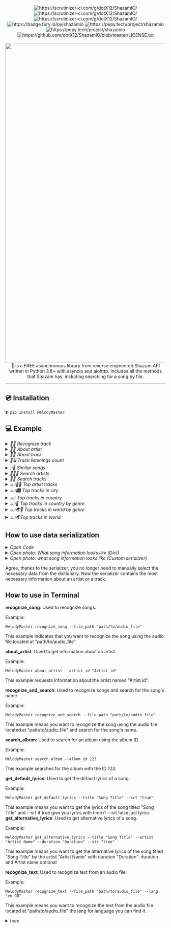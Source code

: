<p align="center">
<img src="https://scrutinizer-ci.com/g/dotX12/ShazamIO/badges/quality-score.png?b=master" alt="https://scrutinizer-ci.com/g/dotX12/ShazamIO/">
<img src="https://scrutinizer-ci.com/g/dotX12/ShazamIO/badges/code-intelligence.svg?b=master" alt="https://scrutinizer-ci.com/g/dotX12/ShazamIO/">
<img src="https://scrutinizer-ci.com/g/dotX12/ShazamIO/badges/build.png?b=master" alt="https://scrutinizer-ci.com/g/dotX12/ShazamIO/">
<img src="https://badge.fury.io/py/shazamio.svg" alt="https://badge.fury.io/py/shazamio">
<img src="https://pepy.tech/badge/shazamio" alt="https://pepy.tech/project/shazamio">
<img src="https://pepy.tech/badge/shazamio/month" alt="https://pepy.tech/project/shazamio">
<img src="https://img.shields.io/github/license/dotX12/shazamio.svg" alt="https://github.com/dotX12/ShazamIO/blob/master/LICENSE.txt">
<br><br>
  
  <img width="1000" src="https://user-images.githubusercontent.com/64792903/109359596-ca561a00-7896-11eb-9c93-9cf1f283b1a5.png">
  🎵 Is a FREE asynchronous library from reverse engineered Shazam API written in Python 3.8+ with asyncio and aiohttp. Includes all the methods that Shazam has, including searching for a song by file.
 
-----
</p>

## 💿 Installation

```
💲 pip install MelodyMaster
```

## 💻 Example


<details> 
<summary>
<i>🔎🎵 Recognize track</i>
</summary>

Recognize a track based on a file<br>

  ```python3
import asyncio
from MelodyMaster import Shazam


async def main():
    shazam = Shazam()
    # out = await shazam.recognize_song('dora.ogg') # slow and deprecated, don't use this!
    out = await shazam.recognize('dora.ogg')  # rust version, use this!
    print(out)

loop = asyncio.get_event_loop()
loop.run_until_complete(main())
  ```
</details>

<details> 
<summary>
<i>👨‍🎤 About artist</i>
</summary>

Retrieving information from an artist profile<br>
<a href="https://www.shazam.com/artist/43328183/nathan-evans">https://www.shazam.com/artist/43328183/nathan-evans</a>

  ```python3
import asyncio
from MelodyMaster import Shazam, Serialize


async def main():
    shazam = Shazam()
    artist_id = 43328183
    about_artist = await shazam.artist_about(artist_id)
    serialized = Serialize.artist(about_artist)

    print(about_artist)  # dict
    print(serialized)  # serialized from dataclass factory

loop = asyncio.get_event_loop()
loop.run_until_complete(main())
  ```
</details>


<details> 
<summary>
<i>🎵📄 About track</i>
</summary>

Get track information<br>
<a href="https://www.shazam.com/track/552406075/ale-jazz">https://www.shazam.com/track/552406075/ale-jazz</a>

  ```python3
import asyncio
from MelodyMaster import Shazam, Serialize


async def main():
    shazam = Shazam()
    track_id = 552406075
    about_track = await shazam.track_about(track_id=track_id)
    serialized = Serialize.track(data=about_track)

    print(about_track)  # dict
    print(serialized)  # serialized from dataclass factory

loop = asyncio.get_event_loop()
loop.run_until_complete(main())
  ```
</details>

<details> 
<summary>
<i>🎵⌛ Track listenings count</i>
</summary>

Returns the number of times a particular song has been played<br>
<a href="https://www.shazam.com/track/559284007/rampampam">https://www.shazam.com/track/559284007/rampampam</a>

  ```python3
import asyncio
from MelodyMaster import Shazam


async def main():
    # Example: https://www.shazam.com/track/559284007/rampampam

    shazam = Shazam()
    track_id = 559284007
    count = await shazam.listening_counter(track_id=track_id)
    print(count)

loop = asyncio.get_event_loop()
loop.run_until_complete(main())
  ```
</details>

<details> 
<summary>
<i>🎶💬 Similar songs</i>
</summary>

Similar songs based song id<br>
<a href="https://www.shazam.com/track/546891609/2-phu%CC%81t-ho%CC%9Bn-kaiz-remix">https://www.shazam.com/track/546891609/2-phu%CC%81t-ho%CC%9Bn-kaiz-remix</a>

  ```python3
import asyncio
from MelodyMaster import Shazam


async def main():
    shazam = Shazam()
    track_id = 546891609
    related = await shazam.related_tracks(track_id=track_id, limit=5, offset=2)
    # ONLY №3, №4 SONG
    print(related)

loop = asyncio.get_event_loop()
loop.run_until_complete(main())
  ```
</details>

<details> 
<summary>
<i>🔎👨‍🎤 Search artists</i>
</summary>

Search all artists by prefix<br>
  ```python3
import asyncio
from MelodyMaster import Shazam, Serialize


async def main():
    shazam = Shazam()
    artists = await shazam.search_artist(query='Lil', limit=5)
    for artist in artists['artists']['hits']:
        serialized = Serialize.artist(data=artist)
        print(serialized)

loop = asyncio.get_event_loop()
loop.run_until_complete(main())

  ```
</details>

<details> 
<summary>
<i>🔎🎶 Search tracks</i>
</summary>

Search all tracks by prefix<br>

  ```python3
import asyncio
from MelodyMaster import Shazam


async def main():
    shazam = Shazam()
    tracks = await shazam.search_track(query='Lil', limit=5)
    print(tracks)

loop = asyncio.get_event_loop()
loop.run_until_complete(main())

  ```
</details>

<details> 
<summary>
<i>🔝🎶👨‍🎤 Top artist tracks</i>
</summary>

Get the top songs according to Shazam<br>
<a href="https://www.shazam.com/artist/201896832/kizaru">https://www.shazam.com/artist/201896832/kizaru</a>

  ```python3
import asyncio
from MelodyMaster import Shazam, Serialize
from MelodyMaster.schemas.artists import ArtistQuery
from MelodyMaster.schemas.enums import ArtistView


async def main():
    shazam = Shazam()
    artist_id = 1081606072

    about_artist = await shazam.artist_about(
        artist_id,
        query=ArtistQuery(
            views=[
                ArtistView.TOP_SONGS,
            ],
        ),
    )
    serialized = Serialize.artist_v2(about_artist)
    for i in serialized.data[0].views.top_songs.data:
        print(i.attributes.name)


loop = asyncio.get_event_loop_policy().get_event_loop()
loop.run_until_complete(main())


  ```
</details>

<details> 
<summary>
<i>🔝🎶🏙️ Top tracks in city</i>
</summary>

Retrieving information from an artist profile<br>
<a href="https://www.shazam.com/charts/top-50/russia/moscow">https://www.shazam.com/charts/top-50/russia/moscow</a>

  ```python3
import asyncio
from MelodyMaster import Shazam, Serialize


async def main():
    shazam = Shazam()
    top_ten_moscow_tracks = await shazam.top_city_tracks(country_code='RU', city_name='Moscow', limit=10)
    print(top_ten_moscow_tracks)
    # ALL TRACKS DICT
    for track in top_ten_moscow_tracks['tracks']:
        serialized = Serialize.track(data=track)
        # SERIALIZE FROM DATACLASS FACTORY
        print(serialized)

loop = asyncio.get_event_loop()
loop.run_until_complete(main())

  ```
</details>

<details> 
<summary>
<i>🔝🎶 Top tracks in country</i>
</summary>

Get the best tracks by country code<br>
<a href="https://www.shazam.com/charts/discovery/netherlands">https://www.shazam.com/charts/discovery/netherlands</a>

  ```python3
import asyncio
from MelodyMaster import Shazam, Serialize


async def main():
    shazam = Shazam()
    top_five_track_from_amsterdam = await shazam.top_country_tracks('NL', 5)
    for track in top_five_track_from_amsterdam['tracks']:
        serialized = Serialize.track(data=track)
        print(serialized)

loop = asyncio.get_event_loop()
loop.run_until_complete(main())
  ```
</details>

<details> 
<summary>
<i>🔝🎶🎸 Top tracks in country by genre</i>
</summary>

The best tracks by a genre in the country<br>
<a href="https://www.shazam.com/charts/genre/spain/hip-hop-rap">https://www.shazam.com/charts/genre/spain/hip-hop-rap</a>

  ```python3
import asyncio
from MelodyMaster import Shazam, GenreMusic


async def main():
    shazam = Shazam()
    top_spain_rap = await shazam.top_country_genre_tracks(
        country_code='ES',
        genre=GenreMusic.HIP_HOP_RAP,
        limit=4
    )
    print(top_spain_rap)

loop = asyncio.get_event_loop()
loop.run_until_complete(main())
  ```
</details>

<details> 
<summary>
<i>🔝🎶🌏🎸 Top tracks in world by genre</i>
</summary>

Get world tracks by certain genre<br>
<a href="https://www.shazam.com/charts/genre/world/rock">https://www.shazam.com/charts/genre/world/rock</a>

  ```python3
import asyncio
from MelodyMaster import Shazam, Serialize, GenreMusic


async def main():
    shazam = Shazam()
    top_rock_in_the_world = await shazam.top_world_genre_tracks(genre=GenreMusic.ROCK, limit=10)

    for track in top_rock_in_the_world['tracks']:
        serialized_track = Serialize.track(data=track)
        print(serialized_track.spotify_url)


loop = asyncio.get_event_loop()
loop.run_until_complete(main())
  ```
</details>

<details> 
<summary>
<i>🔝🎶🌏Top tracks in world</i>
</summary>

Get the best tracks from all over the world<br>
<a href="https://www.shazam.com/charts/top-200/world">https://www.shazam.com/charts/top-200/world</a>

  ```python3
import asyncio
from MelodyMaster import Shazam, Serialize


async def main():
    shazam = Shazam()
    top_world_tracks = await shazam.top_world_tracks(limit=10)
    print(top_world_tracks)
    for track in top_world_tracks['tracks']:
        serialized = Serialize.track(track)
        print(serialized)

loop = asyncio.get_event_loop()
loop.run_until_complete(main())
  ```
</details>


## How to use data serialization

<details> 
<summary>
<i>Open Code</i>
</summary>

  ```python3
import asyncio
from MelodyMaster import Shazam, Serialize


async def main():
    shazam = Shazam()
    top_five_track_from_amsterdam = await shazam.top_country_tracks('NL', 5)
    for track in top_five_track_from_amsterdam['tracks']:
        serialized = Serialize.track(data=track)
        print(serialized.title)

loop = asyncio.get_event_loop()
loop.run_until_complete(main())
  ```
</details>

<details> 
<summary>
<i>Open photo: What song information looks like (Dict)</i>
</summary>
<img src="https://user-images.githubusercontent.com/64792903/109454521-75b4c980-7a65-11eb-917e-62da3abefb8a.png">

</details>

<details> 
<summary>
<i>Open photo: what song information looks like (Custom serializer)</i>
</summary>
<img src="https://user-images.githubusercontent.com/64792903/109454465-57e76480-7a65-11eb-956c-1bcac41d7de5.png">

</details>

Agree, thanks to the serializer, you no longer need to manually select the necessary data from the dictionary. Now the serializer contains the most necessary information about an artist or a track.


## How to use in Terminal

 **recognize_song**: Used to recognize songs.

   Example:
   ```
   MelodyMaster recognize_song --file_path "path/to/audio_file"
   ```
   This example indicates that you want to recognize the song using the audio file located at "path/to/audio_file".

**about_artist**: Used to get information about an artist.

   Example:
   ```
   MelodyMaster about_artist --artist_id "Artist id"
   ```
   This example requests information about the artist named "Artist id".

 **recognize_and_search**: Used to recognize songs and search for the song's name.

   Example:
   ```
   MelodyMaster recognize_and_search --file_path "path/to/audio_file"
   ```
   This example means you want to recognize the song using the audio file located at "path/to/audio_file" and search for the song's name.

**search_album**: Used to search for an album using the album ID.

   Example:
   ```
   MelodyMaster search_album --album_id 123
   ```
   This example searches for the album with the ID 123.

**get_default_lyrics**: Used to get the default lyrics of a song.

   Example:
   ```
   MelodyMaster get_default_lyrics --title "Song Title" --srt "true"
   ```
   This example means you want to get the lyrics of the song titled "Song Title" and --srt if true give you lyrics with time if --srt false just lyrics
**get_alternative_lyrics**: Used to get alternative lyrics of a song.

   Example:
   ```
   MelodyMaster get_alternative_lyrics --title "Song Title" --artist "Artist Name" --duration "Duration" --str "true"
   ```
   This example means you want to get the alternative lyrics of the song titled "Song Title" by the artist "Artist Name" with duration "Duration". duration and Artist name optional

 **recognize_text**: Used to recognize text from an audio file.

   Example:
   ```
   MelodyMaster recognize_text --file_path "path/to/audio_file" --lang "en-GB"
   ```
   This example means you want to recognize the text from the audio file located at "path/to/audio_file" the lang for language you can find it .
   <details> 
<summary>
<i>here</i>
</summary>

  ```python3
 Afrikaans (South Africa) : af-ZA  
 Albanian (Albania) : sq-AL  
 Albanian (Albania) : sq-AL  
 Amharic (Ethiopia) : am-ET  
 Amharic (Ethiopia) : am-ET  
 Arabic (Algeria) : ar-DZ  
 Arabic (Algeria) : ar-DZ  
 Arabic (Bahrain) : ar-BH  
 Arabic (Bahrain) : ar-BH  
 Arabic (Egypt) : ar-EG  
 Arabic (Egypt) : ar-EG  
 Arabic (Iraq) : ar-IQ  
 Arabic (Iraq) : ar-IQ  
 Arabic (Israel) : ar-IL  
 Arabic (Israel) : ar-IL  
 Arabic (Jordan) : ar-JO  
 Arabic (Jordan) : ar-JO  
 Arabic (Kuwait) : ar-KW  
 Arabic (Kuwait) : ar-KW  
 Arabic (Lebanon) : ar-LB  
 Arabic (Lebanon) : ar-LB  
 Arabic (Morocco) : ar-MA  
 Arabic (Morocco) : ar-MA  
 Arabic (Oman) : ar-OM  
 Arabic (Oman) : ar-OM  
 Arabic (Qatar) : ar-QA  
 Arabic (Qatar) : ar-QA  
 Arabic (Saudi Arabia) : ar-SA  
 Arabic (Saudi Arabia) : ar-SA  
 Arabic (Palestine) : ar-PS  
 Arabic (Palestine) : ar-PS  
 Arabic (Tunisia) : ar-TN  
 Arabic (Tunisia) : ar-TN  
 Arabic (UAE) : ar-AE
 Arabic (Yemen) : ar-YE  
 Arabic (Yemen) : ar-YE  
 Armenian (Armenia) : hy-AM  
 Armenian (Armenia) : hy-AM  
 Azerbaijani (Azerbaijan) : az-AZ  
 Azerbaijani (Azerbaijan) : az-AZ  
 Basque (Spain) : eu-ES  
 Basque (Spain) : eu-ES  
 Bengali (Bangladesh) : bn-BD  
 Bengali (Bangladesh) : bn-BD  
 Bengali (India) : bn-IN  
 Bengali (India) : bn-IN  
 Bosnian (Bosnia Herzegovina) : bs-BA  
 Bosnian (Bosnia Herzegovina) : bs-BA  
 Bulgarian (Bulgaria) : bg-BG  
 Bulgarian (Bulgaria) : bg-BG  
 Burmese (Myanmar) : my-MM  
 Burmese (Myanmar) : my-MM  
 Catalan (Spain) : ca-ES  
 Catalan (Spain) : ca-ES  
 Chinese, Cantonese (Traditional Hong Kong) : yue-Hant-HK  
 Chinese, Mandarin (Simplified, China) : zh (cmn-Hans-CN)
 Chinese, Mandarin (Traditional, Taiwan) : zh-TW (cmn-Hant-TW)
 Croatian (Croatia) : hr-HR  
 Croatian (Croatia) : hr-HR  
 Czech (Czech Republic) : cs-CZ
 Czech (Czech Republic) : cs-CZ
 Danish (Denmark) : da-DK
 Danish (Denmark) : da-DK
 Dutch (Belgium) : nl-BE  
 Dutch (Belgium) : nl-BE  
 Dutch (Netherlands) : nl-NL
 Dutch (Netherlands) : nl-NL
 English (Australia) : en-AU
 English (Australia) : en-AU
 English (Canada) : en-CA
 English (Canada) : en-CA  
 English (Ghana) : en-GH
 English (Ghana) : en-GH
 English (Hong Kong) : en-HK
 English (Hong Kong) : en-HK
 English (India) : en-IN
 English (India) : en-IN
 English (Ireland) : en-IE
 English (Ireland) : en-IE
 English (Kenya) : en-KE
 English (Kenya) : en-KE
 English (New Zealand) : en-NZ
 English (New Zealand) : en-NZ
 English (Nigeria) : en-NG
 English (Nigeria) : en-NG
 English (Pakistan) : en-PK
 English (Pakistan) : en-PK
 English (Philippines) : en-PH
 English (Philippines) : en-PH  
 English (Singapore) : en-SG
 English (Singapore) : en-SG
 English (South Africa) : en-ZA
 English (South Africa) : en-ZA
 English (Tanzania) : en-TZ
 English (Tanzania) : en-TZ  
 English (United Kingdom) : en-GB      
 English (United States) : en-US    
 English (United States) : en-US    
 Estonian (Estonia) : et-EE  
 Estonian (Estonia) : et-EE  
 Filipino (Philippines) : fil-PH  
 Filipino (Philippines) : fil-PH  
 Finnish (Finland) : fi-FI
 Finnish (Finland) : fi-FI
 French (Belgium) : fr-BE
 French (Belgium) : fr-BE
 French (Canada) : fr-CA
 French (Canada) : fr-CA
 French (France) : fr-FR   
 French (France) : fr-FR  
 French (Switzerland) : fr-CH
 French (Switzerland) : fr-CH
 Galician (Spain) : gl-ES  
 Galician (Spain) : gl-ES  
 Georgian (Georgia) : ka-GE  
 Georgian (Georgia) : ka-GE  
 German (Austria) : de-AT  
 German (Austria) : de-AT  
 German (Germany) : de-DE
 German (Germany) : de-DE
 German (Switzerland) : de-CH  
 German (Switzerland) : de-CH  
 Greek (Greece) : el-GR  
 Greek (Greece) : el-GR  
 Gujarati (India) : gu-IN  
 Gujarati (India) : gu-IN  
 Hebrew (Israel) : iw-IL
 Hebrew (Israel) : iw-IL
 Hindi (India) : hi-IN
 Hindi (India) : hi-IN
 Hungarian (Hungary) : hu-HU  
 Hungarian (Hungary) : hu-HU  
 Icelandic (Iceland) : is-IS  
 Icelandic (Iceland) : is-IS  
 Indonesian (Indonesia) : id-ID
 Indonesian (Indonesia) : id-ID
 Italian (Italy) : it-IT
 Italian (Italy) : it-IT
 Italian (Switzerland) : it-CH  
 Italian (Switzerland) : it-CH  
 Japanese (Japan) : ja-JP     
 Japanese (Japan) : ja-JP    
 Javanese (Indonesia) : jv-ID  
 Javanese (Indonesia) : jv-ID  
 Kannada (India) : kn-IN  
 Kannada (India) : kn-IN  
 Kazakh (Kazakhstan) : kk-KZ  
 Kazakh (Kazakhstan) : kk-KZ  
 Khmer (Cambodia) : km-KH  
 Khmer (Cambodia) : km-KH  
 Korean (South Korea) : ko-KR
 Korean (South Korea) : ko-KR
 Lao (Laos) : lo-LA  
 Lao (Laos) : lo-LA  
 Latvian (Latvia) : lv-LV  
 Latvian (Latvia) : lv-LV  
 Lithuanian (Lithuania) : lt-LT  
 Lithuanian (Lithuania) : lt-LT  
 Macedonian (North Macedonia) :
mk-MK  
 Macedonian (North Macedonia) : mk-MK  
 Malay (Malaysia) : ms-MY  
 Malay (Malaysia) : ms-MY  
 Malayalam (India) : ml-IN
 Malayalam (India) : ml-IN
 Marathi (India) : mr-IN  
 Marathi (India) : mr-IN  
 Mongolian (Mongolia) : mn-MN  
 Mongolian (Mongolia) : mn-MN  
 Nepali (Nepal) : ne-NP  
 Nepali (Nepal) : ne-NP  
 Norwegian Bokmål (Norway): no-NO
 Norwegian Bokmål (Norway): no-NO
 Persian (Iran) : fa-IR  
 Persian (Iran) : fa-IR  
 Polish (Poland) : pl-PL
 Polish (Poland) : pl-PL
 Portuguese (Brazil) : pt-BR
 Portuguese (Brazil) : pt-BR
 Portuguese (Portugal) : pt-PT
 Portuguese (Portugal) : pt-PT
 Punjabi (Gurmukhi India) : pa-Guru-IN  
 Punjabi (Gurmukhi India) : pa-Guru-IN  
 Romanian (Romania) : ro-RO  
 Romanian (Romania) : ro-RO  
 Russian (Russia) : ru-RU
 Russian (Russia) : ru-RU
 Russian (Russia) : ru-RU     
 Russian (Russia) : ru-RU    
 Serbian (Serbia) : sr-RS  
 Serbian (Serbia) : sr-RS  
 Sinhala (Sri Lanka) : si-LK  
 Sinhala (Sri Lanka) : si-LK  
 Slovak (Slovakia) : sk-SK  
 Slovak (Slovakia) : sk-SK  
 Slovenian (Slovenia) : sl-SI  
 Slovenian (Slovenia) : sl-SI  
 Spanish (Argentina) : es-AR  
 Spanish (Argentina) : es-AR  
 Spanish (Bolivia) : es-BO  
 Spanish (Bolivia) : es-BO  
 Spanish (Chile) : es-CL  
 Spanish (Chile) : es-CL  
 Spanish (Colombia) : es-CO  
 Spanish (Colombia) : es-CO  
 Spanish (Costa Rica) : es-CR  
 Spanish (Costa Rica) : es-CR  
 Spanish (Dominican Rep.) : es-DO
 Spanish (Ecuador) : es-EC  
 Spanish (Ecuador) : es-EC  
 Spanish (El Salvador) : es-SV  
 Spanish (El Salvador) : es-SV  
 Spanish (Guatemala) : es-GT  
 Spanish (Guatemala) : es-GT  
 Spanish (Honduras) : es-HN  
 Spanish (Honduras) : es-HN  
 Spanish (Mexico) : es-MX  
 Spanish (Mexico) : es-MX  
 Spanish (Nicaragua) : es-NI  
 Spanish (Nicaragua) : es-NI  
 Spanish (Panama) : es-PA  
 Spanish (Panama) : es-PA  
 Spanish (Paraguay) : es-PY  
 Spanish (Paraguay) : es-PY  
 Spanish (Peru) : es-PE  
 Spanish (Peru) : es-PE  
 Spanish (Puerto Rico) : es-PR  
 Spanish (Puerto Rico) : es-PR  
 Spanish (Spain) : es-ES
 Spanish (Spain) : es-ES    
 Spanish (United States) : es-US    
 Spanish (Uruguay) : es-UY  
 Spanish (Uruguay) : es-UY  
 Spanish (Venezuela) : es-VE  
 Spanish (Venezuela) : es-VE  
 Sundanese (Indonesia) : su-ID  
 Sundanese (Indonesia) : su-ID  
 Swahili (Kenya) : sw-KE  
 Swahili (Kenya) : sw-KE  
 Swahili (Tanzania) : sw-TZ  
 Swahili (Tanzania) : sw-TZ  
 Swedish (Sweden) : sv-SE
 Swedish (Sweden) : sv-SE
 Tamil (India) : ta-IN  
 Tamil (India) : ta-IN  
 Tamil (Malaysia) : ta-MY  
 Tamil (Malaysia) : ta-MY  
 Tamil (Singapore) : ta-SG  
 Tamil (Singapore) : ta-SG  
 Tamil (Sri Lanka) : ta-LK  
 Tamil (Sri Lanka) : ta-LK  
 Telugu (India) : te-IN  
 Telugu (India) : te-IN  
 Thai (Thailand) : th-TH  
 Thai (Thailand) : th-TH  
 Turkish (Turkey) : tr-TR
 Turkish (Turkey) : tr-TR
 Ukrainian (Ukraine) : uk-UA  
 Ukrainian (Ukraine) : uk-UA  
 Urdu (India) : ur-IN  
 Urdu (India) : ur-IN  
 Urdu (Pakistan) : ur-PK  
 Urdu (Pakistan) : ur-PK  
 Uzbek (Uzbekistan) : uz-UZ  
 Uzbek (Uzbekistan) : uz-UZ  
 Vietnamese (Vietnam) : vi-VN  
 Vietnamese (Vietnam) : vi-VN  
 Zulu (South Africa) : zu-ZA  
 Zulu (South Africa) : zu-ZA  
  ```
</details>


